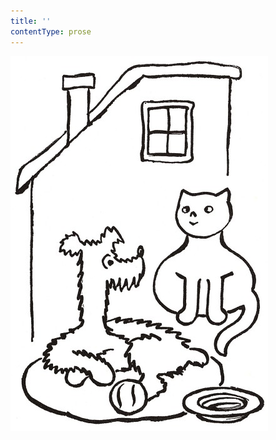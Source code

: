 ```yaml
---
title: ''
contentType: prose
---
```


<section>

![povidani_o_pejskovi_a_kocicce_025](./resources/povidani_o_pejskovi_a_kocicce_025.jpg)

</section>
